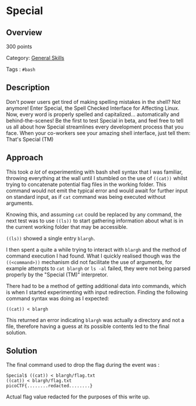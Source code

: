 # Special #
 
## Overview ##
 
300 points
 
Category: [General Skills](../)
 
Tags : `#bash`
 
## Description ##
 
Don't power users get tired of making spelling mistakes in the shell? Not anymore! Enter Special, the Spell Checked Interface for Affecting Linux. Now, every word is properly spelled and capitalized... automatically and behind-the-scenes! Be the first to test Special in beta, and feel free to tell us all about how Special streamlines every development process that you face. When your co-workers see your amazing shell interface, just tell them: That's Special (TM)
 
## Approach ##
 
This took *a lot* of experimenting with bash shell syntax that I was familiar, throwing everything at the wall until I stumbled on the use of `((cat))` whilst trying to concatenate potential flag files in the working folder. This command would not emit the typical error and would await for further input on standard input, as if `cat` command was being executed without arguments.

Knowing this, and assuming `cat` could be replaced by any command, the next test was to use `((ls))` to start gathering information about what is in the current working folder that may be accessible.

`((ls))` showed a single entry `blargh`.

I then spent a quite a while trying to interact with `blargh` and the method of command execution I had found. What I quickly realised though was the `((<command>))` mechanism did not facilitate the use of arguments, for example attempts to `cat blargh` or `ls -al` failed, they were not being parsed properly by the "Special (TM)" interpretor.

There had to be a method of getting additional data into commands, which is when I started experimenting with input redirection. Finding the following command syntax was doing as I expected:

    ((cat)) < blargh

This returned an error indicating `blargh` was actually a directory and not a file, therefore having a guess at its possible contents led to the final solution.
 
## Solution ##
 
The final command used to drop the flag during the event was :

    Special$ ((cat)) < blargh/flag.txt
    ((cat)) < blargh/flag.txt 
    picoCTF{........redacted........}

Actual flag value redacted for the purposes of this write up.
